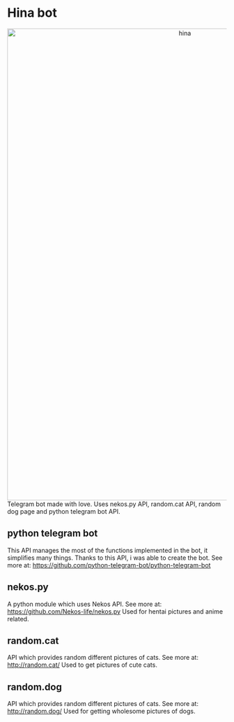 # Hina bot
<div align="center">
  <img src="https://i.pinimg.com/originals/1a/43/16/1a431651fb17aaeabad9055a8e183d3a.jpg" alt="hina" width="800px" height="1080px"/>
</div>
Telegram bot made with love. Uses nekos.py API, random.cat API, random dog page and python telegram bot API.

## python telegram bot
This API manages the most of the functions implemented in the bot, it simplifies many things. Thanks to this API, i was able to create the bot. See more at: https://github.com/python-telegram-bot/python-telegram-bot 

## nekos.py
A python module which uses Nekos API. See more at: https://github.com/Nekos-life/nekos.py
Used for hentai pictures and anime related.

## random.cat
API which provides random different pictures of cats. See more at: http://random.cat/
Used to get pictures of cute cats.

## random.dog
API which provides random different pictures of cats. See more at: http://random.dog/
Used for getting wholesome pictures of dogs.
